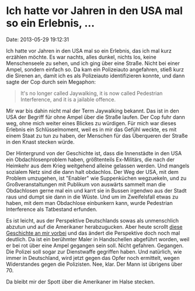 Ich hatte vor Jahren in den USA mal so ein Erlebnis, \...
=========================================================

Date: 2013-05-29 19:12:31

Ich hatte vor Jahren in den USA mal so ein Erlebnis, das ich mal kurz
erzählen möchte. Es war nachts, alles dunkel, nichts los, keine
Menschenseele zu sehen, und ich ging über eine Straße. Nicht bei einer
Ampel, sondern einfach so. Da kam ein Polizeiauto angefahren, stieß kurz
die Sirenen an, damit ich es als Polizeiauto identifizieren konnte, und
dann sagte der Cop durch sein Megaphon:

> It\'s no longer called Jaywalking, it is now called Pedestrian
> Interference, and it is a jailable offence.

Mir war bis dahin nicht mal der Term Jaywalking bekannt. Das ist in den
USA der Begriff für ohne Ampel über die Straße laufen. Der Cop fuhr dann
weg, ohne mich weiter eines Blickes zu würdigen. Für mich war dieses
Erlebnis ein Schlüsselmoment, weil es in mir das Gefühl weckte, es mit
einem Staat zu tun zu haben, der Menschen für das Überqueren der Straße
in den Knast stecken würde.

Der Hintergrund von der Geschichte ist, dass die Innenstädte in den USA
ein Obdachlosenproblem haben, größtenteils Ex-Militärs, die nach der
Heimkehr aus dem Krieg weitgehend alleine gelassen werden. Und mangels
sozialem Netz sind die dann halt obdachlos. Der Weg der USA, mit dem
Problem umzugehen, ist \"Enabler\" wie Suppenküchen wegzuekeln, und zu
Großveranstaltungen mit Publikum von auswärts sammelt man die
Obdachlosen gerne mal ein und karrt sie in Bussen irgendwo aus der Stadt
raus und dumpt sie dann in die Wüste. Und um im Zweifelsfall etwas zu
haben, mit dem man Obdachlose einbunkern kann, wurde Pedestrian
Interference als Tatbestand erfunden.

Es ist leicht, aus der Perspektive Deutschlands sowas als unmenschlich
abzutun und auf die Amerikaner herabzugucken. Aber heute scrollt [diese
Geschichte an mir vorbei](http://welt.de/article116619302) und das
ändert die Perspektive doch noch mal deutlich. Da ist ein berühmter
Maler in Handschellen abgeführt worden, weil er bei rot über eine Ampel
gegangen sein soll. Nicht gefahren. Gegangen. Die Polizei soll sogar zur
Dienstwaffe gegriffen haben. Und natürlich, wie immer in Deutschland,
wird jetzt gegen das Opfer noch ermittelt, wegen Widerstandes gegen die
Polizisten. Nee, klar. Der Mann ist übrigens über 70.

Da bleibt mir der Spott über die Amerikaner im Halse stecken.
